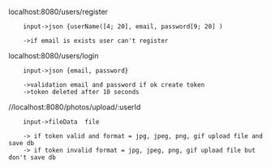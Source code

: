 localhost:8080/users/register

        input->json {userName([4; 20], email, password[9; 20] )

        ->if email is exists user can't register 
localhost:8080/users/login

        input->json {email, password}

        ->validation email and password if ok create token
        ->token deleted after 10 seconds
//localhost:8080/photos/upload/:userId

        input->fileData  file

        -> if token valid and format = jpg, jpeg, png, gif upload file and save db
        -> if token invalid format = jpg, jpeg, png, gif upload file but don't save db 

